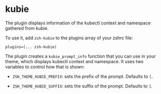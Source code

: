 # kubie

The plugin displays information of the kubectl context and namespace gathered from kubie.

To use it, add `zsh-kubie` to the plugins array of your zshrc file:
```
plugins=(... zsh-kubie)
```

The plugin creates a `kubie_prompt_info` function that you can use in your theme, which displays
kubectl context and namespace. It uses two variables to control how that is shown:

- `ZSH_THEME_KUBIE_PREFIX`: sets the prefix of the prompt. Defaults to `[`.

- `ZSH_THEME_KUBIE_SUFFIX`: sets the suffix of the prompt. Defaults to `]`.
